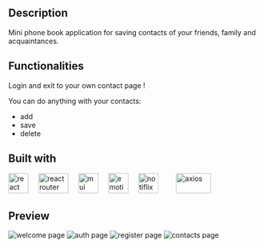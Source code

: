 <h2>Description</h2>
<p>Mini phone book application for saving contacts of your friends, family and acquaintances.</p>

<h2>Functionalities</h2>
<p>Login and exit to your own contact page !</p>
<p>You can do anything with your contacts:</p>

<ul>
  <li>add</li>
  <li>save</li>
  <li>delete</li>
</ul>

<h2>Built with</h2>
<div align="left">
  <img src="https://upload.wikimedia.org/wikipedia/commons/3/30/React_Logo_SVG.svg" height="40" alt="react logo"  />
  <img width="12" />
  <img src="https://www.codesmith.io/hs-fs/hubfs/Blog%20Images/Blog%20Photos/react-router-logo.png?width=600&name=react-router-logo.png" width="60" height="40" alt="react router" />
  <img width="12" />
  <img src="https://www.techcareer.net/_next/image?url=https%3A%2F%2Fcdn.gcp.techcareer.net%2Fblog_mui_7b4c3455b5%2Fblog_mui_7b4c3455b5.png%3Fupdated_at%3D2022-12-28T14%3A45%3A19.394Z&w=1200&q=75" height="40" alt="mui logo"  />
  <img width="12" />
  <img src="https://www.ejable.com/wp-content/uploads/2022/04/Framer-Motion.webp" width="40" height="40" alt="emotion" />
  <img width="12" />
  <img src="https://raw.githubusercontent.com/notiflix/Notiflix/main/docs/notiflix-logo.svg?sanitize=true" width="40" height="40" alt="notiflix" />
  <img width="12" />
  <img width="12" />
  <img src="https://upload.wikimedia.org/wikipedia/commons/thumb/c/c8/Axios_logo_%282020%29.svg/2560px-Axios_logo_%282020%29.svg.png" alt="axios" width="70" height="40"/>
</div>

<h2>Preview</h2>
<img src="https://i.imgur.com/LAlvWwq.png" alt="welcome page" />
<img src="https://i.imgur.com/0mRVcVY.png" alt="auth page" />
<img src="https://i.imgur.com/ksu9aVz.png" alt="register page" />
<img src="https://i.imgur.com/7sCBdrH.png" alt="contacts page" />
